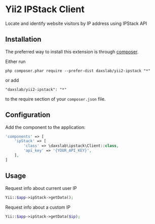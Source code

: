 Yii2 IPStack Client
===================
Locate and identify website visitors by IP address using IPStack API

Installation
------------

The preferred way to install this extension is through [composer](http://getcomposer.org/download/).

Either run

```
php composer.phar require --prefer-dist daxslab/yii2-ipstack "*"
```

or add

```
"daxslab/yii2-ipstack": "*"
```

to the require section of your `composer.json` file.


Configuration
-------------

Add the component to the application:

```php
'components' => [
    'ipStack' => [
        'class' => \daxslab\ipstack\Client::class,
        'api_key' => '{YOUR_API_KEY}',
    ],
]
```

Usage
-----

Request info about current user IP

```php
Yii::$app->ipStack->getData();
```

Request info about a custom IP

```php
Yii::$app->ipStack->getData($ip);
```
